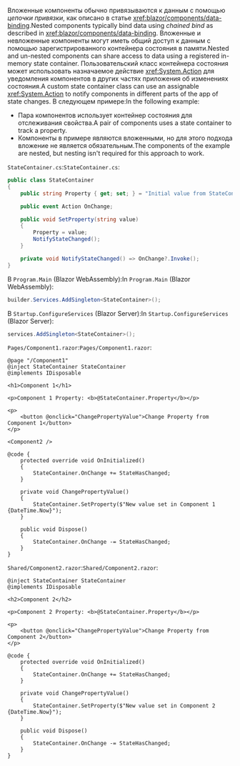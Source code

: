 <span data-ttu-id="8822d-101">Вложенные компоненты обычно привязываются к данным с помощью *цепочки привязки*, как описано в статье <xref:blazor/components/data-binding>.</span><span class="sxs-lookup"><span data-stu-id="8822d-101">Nested components typically bind data using *chained bind* as described in <xref:blazor/components/data-binding>.</span></span> <span data-ttu-id="8822d-102">Вложенные и невложенные компоненты могут иметь общий доступ к данным с помощью зарегистрированного контейнера состояния в памяти.</span><span class="sxs-lookup"><span data-stu-id="8822d-102">Nested and un-nested components can share access to data using a registered in-memory state container.</span></span> <span data-ttu-id="8822d-103">Пользовательский класс контейнера состояния может использовать назначаемое действие <xref:System.Action> для уведомления компонентов в других частях приложения об изменениях состояния.</span><span class="sxs-lookup"><span data-stu-id="8822d-103">A custom state container class can use an assignable <xref:System.Action> to notify components in different parts of the app of state changes.</span></span> <span data-ttu-id="8822d-104">В следующем примере:</span><span class="sxs-lookup"><span data-stu-id="8822d-104">In the following example:</span></span>

* <span data-ttu-id="8822d-105">Пара компонентов использует контейнер состояния для отслеживания свойства.</span><span class="sxs-lookup"><span data-stu-id="8822d-105">A pair of components uses a state container to track a property.</span></span>
* <span data-ttu-id="8822d-106">Компоненты в примере являются вложенными, но для этого подхода вложение не является обязательным.</span><span class="sxs-lookup"><span data-stu-id="8822d-106">The components of the example are nested, but nesting isn't required for this approach to work.</span></span>

<span data-ttu-id="8822d-107">`StateContainer.cs`:</span><span class="sxs-lookup"><span data-stu-id="8822d-107">`StateContainer.cs`:</span></span>

```csharp
public class StateContainer
{
    public string Property { get; set; } = "Initial value from StateContainer";

    public event Action OnChange;

    public void SetProperty(string value)
    {
        Property = value;
        NotifyStateChanged();
    }

    private void NotifyStateChanged() => OnChange?.Invoke();
}
```

<span data-ttu-id="8822d-108">В `Program.Main` (Blazor WebAssembly):</span><span class="sxs-lookup"><span data-stu-id="8822d-108">In `Program.Main` (Blazor WebAssembly):</span></span>

```csharp
builder.Services.AddSingleton<StateContainer>();
```

<span data-ttu-id="8822d-109">В `Startup.ConfigureServices` (Blazor Server):</span><span class="sxs-lookup"><span data-stu-id="8822d-109">In `Startup.ConfigureServices` (Blazor Server):</span></span>

```csharp
services.AddSingleton<StateContainer>();
```

<span data-ttu-id="8822d-110">`Pages/Component1.razor`:</span><span class="sxs-lookup"><span data-stu-id="8822d-110">`Pages/Component1.razor`:</span></span>

```razor
@page "/Component1"
@inject StateContainer StateContainer
@implements IDisposable

<h1>Component 1</h1>

<p>Component 1 Property: <b>@StateContainer.Property</b></p>

<p>
    <button @onclick="ChangePropertyValue">Change Property from Component 1</button>
</p>

<Component2 />

@code {
    protected override void OnInitialized()
    {
        StateContainer.OnChange += StateHasChanged;
    }

    private void ChangePropertyValue()
    {
        StateContainer.SetProperty($"New value set in Component 1 {DateTime.Now}");
    }

    public void Dispose()
    {
        StateContainer.OnChange -= StateHasChanged;
    }
}
```

<span data-ttu-id="8822d-111">`Shared/Component2.razor`:</span><span class="sxs-lookup"><span data-stu-id="8822d-111">`Shared/Component2.razor`:</span></span>

```razor
@inject StateContainer StateContainer
@implements IDisposable

<h2>Component 2</h2>

<p>Component 2 Property: <b>@StateContainer.Property</b></p>

<p>
    <button @onclick="ChangePropertyValue">Change Property from Component 2</button>
</p>

@code {
    protected override void OnInitialized()
    {
        StateContainer.OnChange += StateHasChanged;
    }

    private void ChangePropertyValue()
    {
        StateContainer.SetProperty($"New value set in Component 2 {DateTime.Now}");
    }

    public void Dispose()
    {
        StateContainer.OnChange -= StateHasChanged;
    }
}
```

